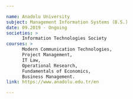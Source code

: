 ```yaml
---

name: Anadolu University
subject: Management Information Systems (B.S.)
date: 09.2019 - Ongoing
societies: >
      Information Technologies Society
courses: >
      Modern Communication Technologies, 
      Project Management, 
      IT Law, 
      Operational Research, 
      Fundamentals of Economics, 
      Business Management.
link: https://www.anadolu.edu.tr/en

---
```

